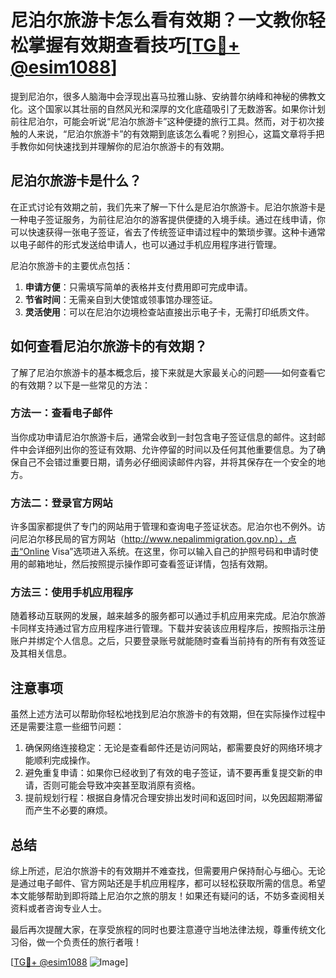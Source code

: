# 尼泊尔旅游卡怎么看有效期？一文教你轻松掌握有效期查看技巧[[TG💪+ @esim1088](https://t.me/s/esim1088)]

提到尼泊尔，很多人脑海中会浮现出喜马拉雅山脉、安纳普尔纳峰和神秘的佛教文化。这个国家以其壮丽的自然风光和深厚的文化底蕴吸引了无数游客。如果你计划前往尼泊尔，可能会听说“尼泊尔旅游卡”这种便捷的旅行工具。然而，对于初次接触的人来说，“尼泊尔旅游卡”的有效期到底该怎么看呢？别担心，这篇文章将手把手教你如何快速找到并理解你的尼泊尔旅游卡的有效期。

## 尼泊尔旅游卡是什么？

在正式讨论有效期之前，我们先来了解一下什么是尼泊尔旅游卡。尼泊尔旅游卡是一种电子签证服务，为前往尼泊尔的游客提供便捷的入境手续。通过在线申请，你可以快速获得一张电子签证，省去了传统签证申请过程中的繁琐步骤。这种卡通常以电子邮件的形式发送给申请人，也可以通过手机应用程序进行管理。

尼泊尔旅游卡的主要优点包括：
1. **申请方便**：只需填写简单的表格并支付费用即可完成申请。
2. **节省时间**：无需亲自到大使馆或领事馆办理签证。
3. **灵活使用**：可以在尼泊尔边境检查站直接出示电子卡，无需打印纸质文件。

## 如何查看尼泊尔旅游卡的有效期？

了解了尼泊尔旅游卡的基本概念后，接下来就是大家最关心的问题——如何查看它的有效期？以下是一些常见的方法：

### 方法一：查看电子邮件

当你成功申请尼泊尔旅游卡后，通常会收到一封包含电子签证信息的邮件。这封邮件中会详细列出你的签证有效期、允许停留的时间以及任何其他重要信息。为了确保自己不会错过重要日期，请务必仔细阅读邮件内容，并将其保存在一个安全的地方。

### 方法二：登录官方网站

许多国家都提供了专门的网站用于管理和查询电子签证状态。尼泊尔也不例外。访问尼泊尔移民局的官方网站（http://www.nepalimmigration.gov.np），点击“Online Visa”选项进入系统。在这里，你可以输入自己的护照号码和申请时使用的邮箱地址，然后按照提示操作即可查看签证详情，包括有效期。

### 方法三：使用手机应用程序

随着移动互联网的发展，越来越多的服务都可以通过手机应用来完成。尼泊尔旅游卡同样支持通过官方应用程序进行管理。下载并安装该应用程序后，按照指示注册账户并绑定个人信息。之后，只要登录账号就能随时查看当前持有的所有有效签证及其相关信息。

## 注意事项

虽然上述方法可以帮助你轻松地找到尼泊尔旅游卡的有效期，但在实际操作过程中还是需要注意一些细节问题：

1. 确保网络连接稳定：无论是查看邮件还是访问网站，都需要良好的网络环境才能顺利完成操作。
2. 避免重复申请：如果你已经收到了有效的电子签证，请不要再重复提交新的申请，否则可能会导致冲突甚至取消原有资格。
3. 提前规划行程：根据自身情况合理安排出发时间和返回时间，以免因超期滞留而产生不必要的麻烦。

## 总结

综上所述，尼泊尔旅游卡的有效期并不难查找，但需要用户保持耐心与细心。无论是通过电子邮件、官方网站还是手机应用程序，都可以轻松获取所需的信息。希望本文能够帮助到即将踏上尼泊尔之旅的朋友！如果还有疑问的话，不妨多查阅相关资料或者咨询专业人士。

最后再次提醒大家，在享受旅程的同时也要注意遵守当地法律法规，尊重传统文化习俗，做一个负责任的旅行者哦！

[[TG💪+ @esim1088](https://t.me/s/esim1088) ![Image](https://i.postimg.cc/4NQfJmqS/Snipaste-2025-05-13-00-14-12.png)]